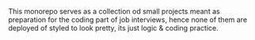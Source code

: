 This monorepo serves as a collection od small projects meant as preparation for the coding part of job interviews, hence none of them are deployed of styled to look pretty, its just logic & coding practice.
